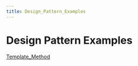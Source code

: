 ```yaml
---
title: Design_Pattern_Examples
---
```


# Design Pattern Examples
[Template_Method](Template_Method)
